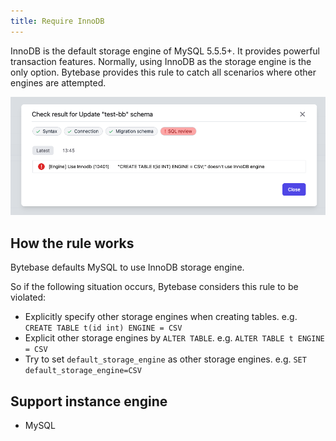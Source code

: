 ```yaml
---
title: Require InnoDB
---
```


InnoDB is the default storage engine of MySQL 5.5.5+. It provides powerful transaction features. Normally, using InnoDB as the storage engine is the only option. Bytebase provides this rule to catch all scenarios where other engines are attempted.

![schema-review-engine-mysql-use-innodb](/static/docs-assets/schema-review-engine-mysql-use-innodb.png)

## How the rule works

Bytebase defaults MySQL to use InnoDB storage engine.

So if the following situation occurs, Bytebase considers this rule to be violated:
- Explicitly specify other storage engines when creating tables. e.g. `CREATE TABLE t(id int) ENGINE = CSV` 
- Explicit other storage engines by `ALTER TABLE`. e.g. `ALTER TABLE t ENGINE = CSV`
- Try to set `default_storage_engine` as other storage engines. e.g. `SET default_storage_engine=CSV`

## Support instance engine

- MySQL
